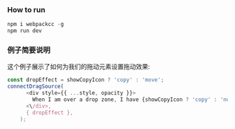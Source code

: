 ### How to run 
```js
npm i webpackcc -g
npm run dev
```

### 例子简要说明
这个例子展示了如何为我们的拖动元素设置拖动效果:

```js
const dropEffect = showCopyIcon ? 'copy' : 'move';
connectDragSource(
      <div style={{ ...style, opacity }}>
        When I am over a drop zone, I have {showCopyIcon ? 'copy' : 'no'} icon.
      <\/div>,
      { dropEffect },
    );
```
